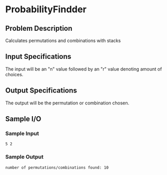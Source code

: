 # ProbabilityFindder

## Problem Description
Calculates permutations and combinations with stacks

## Input Specifications
The input will be an "n" value followed by an "r" value denoting amount of choices.

## Output Specifications
The output will be the permutation or combination chosen.

## Sample I/O

### Sample Input
```
5 2
```

### Sample Output
```
number of permutations/combinations found: 10
```

